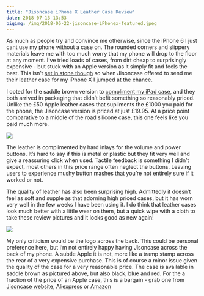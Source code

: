 ```yaml
---
title: "Jisoncase iPhone X Leather Case Review"
date: 2018-07-13 13:53
bigimg: /img/2018-06-22-jisoncase-iPhonex-featured.jpeg
---
```

As much as people try and convince me otherwise, since the iPhone 6 I just cant use my phone without a case on. The rounded corners and slippery materials leave me with too much worry that my phone will drop to the floor at any moment. I’ve tried loads of cases, from dirt cheap to surprisingly expensive - but stuck with an Apple version as it simply fit and feels the best. This isn’t [set in stone though](https://gr36.com/2017-12-29-lopie-sea-island-review/) so when Jisoncase offered to send me their leather case for my iPhone X I jumped at the chance. 

I opted for the saddle brown version to [compliment my iPad case](https://gr36.com/2018-06-21-Jisoncase-ipadpro-review/), and they both arrived in packaging that didn’t befit something so reasonably priced. Unlike the £50 Apple leather cases that supliments the £1000 you paid for the phone, the Jisoncase version is priced at just £19.95. At a price point comparative to a middle of the road silicone case, this one feels like you paid much more. 

![](https://gr36.com/img/2018-06-22-jisoncase-iPhonex-side.jpeg)

The leather is complimented by hard inlays for the volume and power buttons. It’s hard to say if this is metal or plastic but they fit very well and give a reassuring click when used. Tactile feedback is something I didn’t expect, most others in this price range often neglect the buttons. Leaving users to experience mushy button mashes that you’re not entirely sure if it worked or not.

The quality of leather has also been surprising high. Admittedly it doesn’t feel as soft and supple as that adorning high priced cases, but it has worn very well in the few weeks I have been using it. I do think that leather cases look much better with a little wear on them, but a quick wipe with a cloth to take these review pictures and it looks good as new again!

![](https://gr36.com/img/2018-06-22-jisoncase-iPhonex-top.jpeg)

My only criticism would be the logo across the back. This could be personal preference here, but I’m not entirely happy having Jisoncase across the back of my phone. A subtle Apple it is not, more like a tramp stamp across the rear of a very expensive purchase. This is of course a minor issue given the quality of the case for a very reasonable price. The case is available in saddle brown as pictured above, but also black, blue and red. For the a fraction of the price of an Apple case, this is a bargain - grab one from [Jisoncase website](http://www.jisoncase.com/iphone-x-genuine-leather-slim-case-ipx05a_p0059.html), [Aliexpress](https://de.aliexpress.com/store/product/Jisoncase-Leather-Case-for-iPhone-X-Case-Cover-Genuine-Leather-Luxury-Brand-Slim-Anti-knock-Back/339855_32834930108.html?spm=a2g0x.12010612.0.0.2d973e5dvBNQLV) or [Amazon](https://amzn.to/2usrzY5)